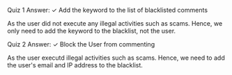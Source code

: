 Quiz 1 Answer: ✓ Add the keyword to the list of blacklisted comments

As the user did not execute any illegal activities such as scams.
Hence, we only need to add the keyword to the blacklist, not the user.

Quiz 2 Answer: ✓ Block the User from commenting

As the user executd illegal activities such as scams.
Hence, we need to add the user's email and IP address to the blacklist.
